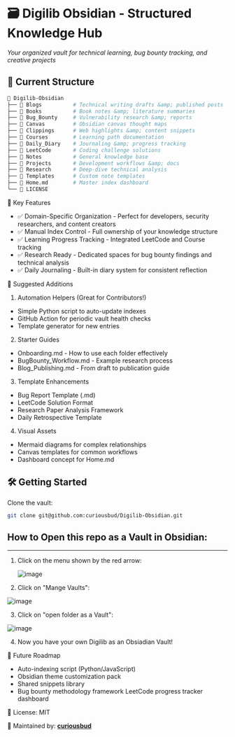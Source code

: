 # 🗃️ Digilib Obsidian - Structured Knowledge Hub  
*Your organized vault for technical learning, bug bounty tracking, and creative projects*  

## 🌟 Current Structure

```bash
📁 Digilib-Obsidian
├── 📁 Blogs          # Technical writing drafts &amp; published posts
├── 📁 Books          # Book notes &amp; literature summaries
├── 📁 Bug_Bounty     # Vulnerability research &amp; reports
├── 📁 Canvas         # Obsidian canvas thought maps
├── 📁 Clippings      # Web highlights &amp; content snippets  
├── 📁 Courses        # Learning path documentation
├── 📁 Daily_Diary    # Journaling &amp; progress tracking
├── 📁 LeetCode       # Coding challenge solutions
├── 📁 Notes          # General knowledge base
├── 📁 Projects       # Development workflows &amp; docs
├── 📁 Research       # Deep-dive technical analysis
├── 📁 Templates      # Custom note templates
├── 📄 Home.md        # Master index dashboard
└── 📄 LICENSE
```

🚀 Key Features
- ✅ Domain-Specific Organization - Perfect for developers, security researchers, and content creators
- ✅ Manual Index Control - Full ownership of your knowledge structure
- ✅ Learning Progress Tracking - Integrated LeetCode and Course tracking
- ✅ Research Ready - Dedicated spaces for bug bounty findings and technical analysis
- ✅ Daily Journaling - Built-in diary system for consistent reflection

📌 Suggested Additions
1. Automation Helpers (Great for Contributors!)
  - Simple Python script to auto-update indexes
  - GitHub Action for periodic vault health checks
  - Template generator for new entries

2. Starter Guides
  - Onboarding.md - How to use each folder effectively
  - BugBounty_Workflow.md - Example research process
  - Blog_Publishing.md - From draft to publication guide

3. Template Enhancements
  - Bug Report Template (.md)
  - LeetCode Solution Format
  - Research Paper Analysis Framework
  - Daily Retrospective Template

4. Visual Assets
  - Mermaid diagrams for complex relationships
  - Canvas templates for common workflows
  - Dashboard concept for Home.md

## 🛠️ Getting Started

Clone the vault:

```bash
git clone git@github.com:curiousbud/Digilib-Obsidian.git
```

## How to Open this repo as a Vault in Obsidian:
--------
1. Click on the menu shown by the red arrow:
   
   ![image](https://github.com/user-attachments/assets/b00251c2-5005-42a1-9eb8-b58d863681fe)

2. Click on "Mange Vaults":
  
  ![image](https://github.com/user-attachments/assets/455e0da0-51c1-4311-9ba1-9344513c56f2)

   
3. Click on "open folder as a Vault":

  ![image](https://github.com/user-attachments/assets/c75f982e-614c-49d2-b40a-eee669f0da93)

   
4. Now you have your own Digilib as an Obsiadian Vault!
   
🧭 Future Roadmap
  - Auto-indexing script (Python/JavaScript)
  - Obsidian theme customization pack
  - Shared snippets library
  - Bug bounty methodology framework
  LeetCode progress tracker dashboard

📜 License: MIT

🌱 Maintained by: [**curiousbud**](https://github.com/curiousbud)
